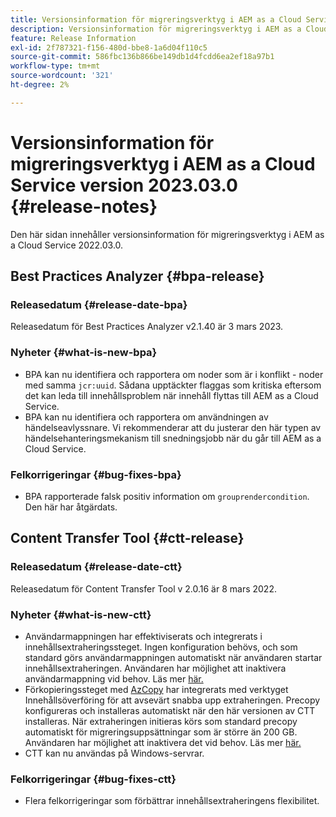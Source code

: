 ```yaml
---
title: Versionsinformation för migreringsverktyg i AEM as a Cloud Service version 2023.03.0
description: Versionsinformation för migreringsverktyg i AEM as a Cloud Service version 2022.03.0
feature: Release Information
exl-id: 2f787321-f156-480d-bbe8-1a6d04f110c5
source-git-commit: 586fbc136b866be149db1d4fcdd6ea2ef18a97b1
workflow-type: tm+mt
source-wordcount: '321'
ht-degree: 2%

---
```


# Versionsinformation för migreringsverktyg i AEM as a Cloud Service version 2023.03.0 {#release-notes}

Den här sidan innehåller versionsinformation för migreringsverktyg i AEM as a Cloud Service 2022.03.0.

## Best Practices Analyzer {#bpa-release}

### Releasedatum {#release-date-bpa}

Releasedatum för Best Practices Analyzer v2.1.40 är 3 mars 2023.

### Nyheter {#what-is-new-bpa}

* BPA kan nu identifiera och rapportera om noder som är i konflikt - noder med samma `jcr:uuid`. Sådana upptäckter flaggas som kritiska eftersom det kan leda till innehållsproblem när innehåll flyttas till AEM as a Cloud Service.
* BPA kan nu identifiera och rapportera om användningen av händelseavlyssnare. Vi rekommenderar att du justerar den här typen av händelsehanteringsmekanism till snedningsjobb när du går till AEM as a Cloud Service.

### Felkorrigeringar {#bug-fixes-bpa}

* BPA rapporterade falsk positiv information om `grouprendercondition`. Den här har åtgärdats.

## Content Transfer Tool {#ctt-release}

### Releasedatum {#release-date-ctt}

Releasedatum för Content Transfer Tool v 2.0.16 är 8 mars 2022.

### Nyheter {#what-is-new-ctt}

* Användarmappningen har effektiviserats och integrerats i innehållsextraheringssteget. Ingen konfiguration behövs, och som standard görs användarmappningen automatiskt när användaren startar innehållsextraheringen. Användaren har möjlighet att inaktivera användarmappning vid behov. Läs mer [här.](https://experienceleague.adobe.com/docs/experience-manager-cloud-service/content/migration-journey/cloud-migration/content-transfer-tool/user-mapping-and-migration.html?lang=en#user-mapping-detail)
* Förkopieringssteget med [AzCopy](https://learn.microsoft.com/en-us/azure/storage/common/storage-use-azcopy-v10) har integrerats med verktyget Innehållsöverföring för att avsevärt snabba upp extraheringen. Precopy konfigureras och installeras automatiskt när den här versionen av CTT installeras. När extraheringen initieras körs som standard precopy automatiskt för migreringsuppsättningar som är större än 200 GB. Användaren har möjlighet att inaktivera det vid behov. Läs mer [här.](https://experienceleague.adobe.com/docs/experience-manager-cloud-service/content/migration-journey/cloud-migration/content-transfer-tool/handling-large-content-repositories.html?lang=en)
* CTT kan nu användas på Windows-servrar.

### Felkorrigeringar {#bug-fixes-ctt}

* Flera felkorrigeringar som förbättrar innehållsextraheringens flexibilitet.
